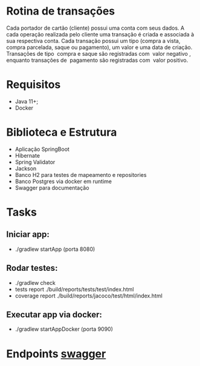 # Rotina de transações

Cada portador de cartão (cliente) possui uma conta com seus dados.
A cada operação realizada pelo cliente uma transação é criada e associada à sua
respectiva conta.
Cada transação possui um tipo (compra a vista, compra parcelada, saque ou pagamento),
um valor e uma data de criação.
Transações de tipo ​ compra e saque são registradas com ​ valor negativo​ , enquanto
transações de ​ pagamento​ são registradas com ​ valor positivo​ .


# Requisitos

* Java 11+;
* Docker

# Biblioteca e Estrutura

* Aplicação SpringBoot
* Hibernate
* Spring Validator
* Jackson
* Banco H2 para testes de mapeamento e repositories
* Banco Postgres via docker em runtime
* Swagger para documentação

# Tasks 

## Iniciar app:

* ./gradlew startApp (porta 8080)

## Rodar testes:

* ./gradlew check 
* tests report ./build/reports/tests/test/index.html
* coverage report ./build/reports/jacoco/test/html/index.html

## Executar app via docker:

* ./gradlew startAppDocker (porta 9090)


# Endpoints  [swagger](http://localhost:8080/swagger-ui/)
